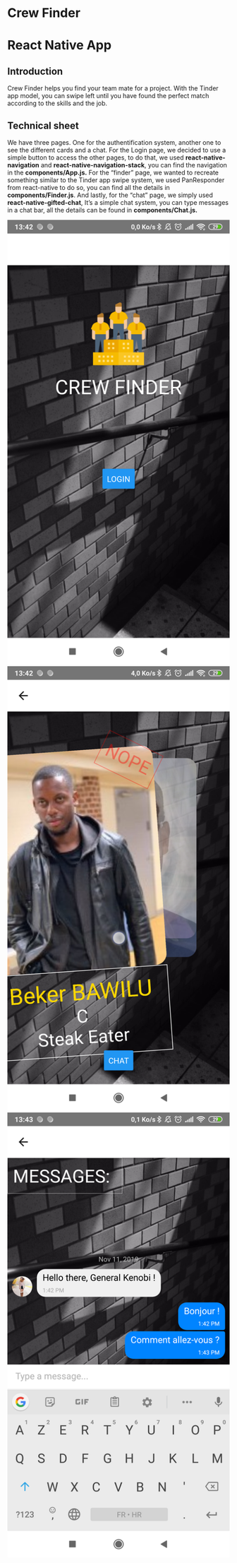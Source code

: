 # Crew Finder
# React Native App

## Introduction

Crew Finder helps you find your team mate for a project. With the Tinder app model, you can swipe left until you have found the perfect match according to the skills and the job.

## Technical sheet


We have three pages. One for the authentification system, another one to see the different cards and a chat. 
For the Login page, we decided to use a simple button to access the other pages, to do that, we used <b>react-native-navigation</b> and <b>react-native-navigation-stack</b>, you can find the navigation in the <b>components/App.js.</b>
For the “finder” page, we wanted to recreate something similar to the Tinder app swipe system, we used PanResponder from react-native to do so, you can find all the details in <b>components/Finder.js</b>.
And lastly, for the “chat” page, we simply used <b>react-native-gifted-chat</b>, It’s a simple chat system, you can type messages in a chat bar, all the details can be found in <b>components/Chat.js.</b>


![alt-text-1](auth.png "Authentification page") 
![alt-text-2](swipe.png "Swipe cards") 
![alt-text-3](chat.png "Chat")
